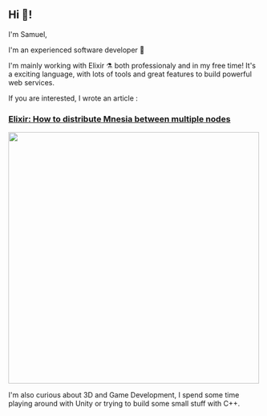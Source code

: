 ## Hi 👋! 

I'm Samuel,

I'm an experienced software developer 🤖 

I'm mainly working with Elixir ⚗️ both professionaly and in my free time! It's a exciting language, with lots of tools and great features to build powerful web services.

If you are interested, I wrote an article : 

[<h3>Elixir: How to distribute Mnesia between multiple nodes</h3><img src="https://user-images.githubusercontent.com/16072194/123508664-05176580-d671-11eb-9f21-5ff2588d3ad7.png" width="500">](https://medium.com/@wttj_tech/elixir-how-to-distribute-mnesia-between-multiple-nodes-cb7c851b1ed1)


I'm also curious about 3D and Game Development, I spend some time playing around with Unity or trying to build some small stuff with C++.
